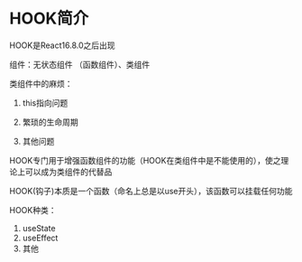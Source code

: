 # HOOK简介

HOOK是React16.8.0之后出现

组件：无状态组件 （函数组件）、类组件

类组件中的麻烦：

1. this指向问题

2. 繁琐的生命周期

3. 其他问题

HOOK专门用于增强函数组件的功能（HOOK在类组件中是不能使用的），使之理论上可以成为类组件的代替品

HOOK(钩子)本质是一个函数（命名上总是以use开头），该函数可以挂载任何功能

HOOK种类：

1. useState
2. useEffect
3. 其他